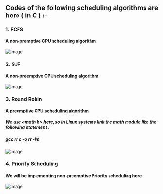 ## Codes of the following scheduling algorithms are here ( in C ) :- 
### 1. FCFS
#### A non-premptive CPU scheduling algorithm
![image](https://user-images.githubusercontent.com/83173038/202650600-37d59b25-23ed-4133-a2f4-b92223df5c22.png)

### 2. SJF
#### A non-preemptive CPU scheduling algorithm
![image](https://user-images.githubusercontent.com/83173038/202650796-94639151-f4aa-4447-893e-8985d3abeb87.png)

### 3. Round Robin
#### A preemptive CPU scheduling algorithm
##### We use <math.h> here, so in Linux systems link the math module like the following statement :
##### gcc rr.c -o rr -lm
![image](https://user-images.githubusercontent.com/83173038/202650930-2d09e60a-f009-4a14-8868-2cf3e8e502db.png)

### 4. Priority Scheduling 
#### We will be implementing non-preemptive Priority scheduling here
![image](https://user-images.githubusercontent.com/83173038/202651075-29670cb5-077b-4ef8-b533-71e67072342e.png)
